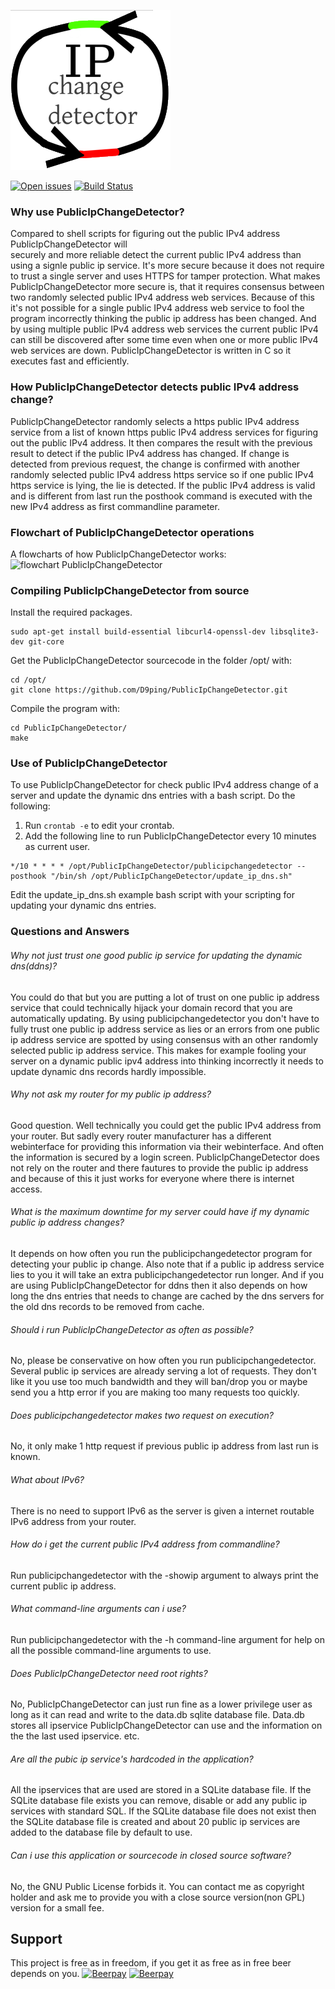 ![PublicIpChangeDetector logo](docs/logo.png?raw=true "PublicIpChangeDetector")

[<img src="https://img.shields.io/github/issues/D9ping/PublicIpChangeDetector.svg?style=flat-square" alt="Open issues" />](https://github.com/D9ping/PublicIpChangeDetector/issues) 
[![Build Status](https://travis-ci.org/D9ping/PublicIpChangeDetector.svg?branch=master)](https://travis-ci.org/D9ping/PublicIpChangeDetector)
### Why use PublicIpChangeDetector?
Compared to shell scripts for figuring out the public IPv4 address PublicIpChangeDetector will  
securely and more reliable detect the current public IPv4 address than using a signle public ip service.
It's more secure because it does not require to trust a single server and uses HTTPS for tamper protection.
What makes PublicIpChangeDetector more secure is, that it requires consensus between two randomly selected public IPv4 address web services.
Because of this it's not possible for a single public IPv4 address web service to fool the program
 incorrectly thinking the public ip address has been changed.
And by using multiple public IPv4 address web services the current public IPv4 can still be discovered after some time
 even when one or more public IPv4 web services are down.
PublicIpChangeDetector is written in C so it executes fast and efficiently.
 
### How PublicIpChangeDetector detects public IPv4 address change?
PublicIpChangeDetector randomly selects a https public IPv4 address service from a list 
of known https public IPv4 address services for figuring out the public IPv4 address. 
It then compares the result with the previous result to detect if the public IPv4 address has changed. 
If change is detected from previous request, the change is confirmed with another randomly
 selected public IPv4 address https service so if one public IPv4 https service is lying, the lie is detected.
If the public IPv4 address is valid and is different from last run the posthook command is executed
 with the new IPv4 address as first commandline parameter.

### Flowchart of PublicIpChangeDetector operations ###
A flowcharts of how PublicIpChangeDetector works:
![flowchart PublicIpChangeDetector](https://raw.githubusercontent.com/D9ping/PublicIpChangeDetector/master/docs/PublicIpChangeDetector_flowchart_v3.png?raw=true)


### Compiling PublicIpChangeDetector from source
Install the required packages.
```
sudo apt-get install build-essential libcurl4-openssl-dev libsqlite3-dev git-core
```
 Get the PublicIpChangeDetector sourcecode in the folder /opt/ with:
```
cd /opt/
git clone https://github.com/D9ping/PublicIpChangeDetector.git
```
Compile the program with: 
```
cd PublicIpChangeDetector/
make
```

### Use of PublicIpChangeDetector
To use PublicIpChangeDetector for check public IPv4 address change of a server and update the
dynamic dns entries with a bash script. Do the following:

1. Run ```crontab -e``` to edit your crontab. 
2. Add the following line to run PublicIpChangeDetector every 10 minutes as current user.
```
*/10 * * * * /opt/PublicIpChangeDetector/publicipchangedetector --posthook "/bin/sh /opt/PublicIpChangeDetector/update_ip_dns.sh"
``` 
Edit the update_ip_dns.sh example bash script with your scripting for updating your dynamic dns entries.


### Questions and Answers

###### Why not just trust one good public ip service for updating the dynamic dns(ddns)?
You could do that but you are putting a lot of trust on one public ip address service 
 that could technically hijack your domain record that you are automatically updating.
 By using publicipchangedetector you don't have to fully trust one public ip address service as lies
 or an errors from one public ip address service are spotted by using consensus with
 an other randomly selected public ip address service. This makes for example fooling your
 server on a dynamic public ipv4 address into thinking incorrectly it needs to update 
 dynamic dns records hardly impossible.

###### Why not ask my router for my public ip address?
Good question. Well technically you could get the public IPv4 address from your router.
But sadly every router manufacturer has a different webinterface for providing this information via their webinterface.
And often the information is secured by a login screen. PublicIpChangeDetector does not rely on the router and there fautures to provide the public ip address and because of this it just works for everyone where there is internet access.

###### What is the maximum downtime for my server could have if my dynamic public ip address changes?
It depends on how often you run the publicipchangedetector program for detecting your public ip change.
Also note that if a public ip address service lies to you it will take an extra publicipchangedetector run longer.
And if you are using PublicIpChangeDetector for ddns then it also depends on how long the dns entries that needs to change are cached by the dns servers for the old dns records to be removed from cache.

###### Should i run PublicIpChangeDetector as often as possible?
No, please be conservative on how often you run publicipchangedetector. Several public ip services are already serving a lot of requests. They don't like it you use too much bandwidth and they will ban/drop you or maybe send you 
a http error if you are making too many requests too quickly.

###### Does publicipchangedetector makes two request on execution? 
No, it only make 1 http request if previous public ip address from last run is known.

###### What about IPv6?
There is no need to support IPv6 as the server is given a internet routable IPv6 address from your router.

###### How do i get the current public IPv4 address from commandline?
Run publicipchangedetector with the -showip argument to always print the current public ip address.

###### What command-line arguments can i use?
Run publicipchangedetector with the -h command-line argument for help on all the possible command-line arguments to use.

###### Does PublicIpChangeDetector need root rights?
No, PublicIpChangeDetector can just run fine as a lower privilege  user as long as it can read and write to the data.db sqlite database file. Data.db stores all ipservice PublicIpChangeDetector can use and the information on the the last used ipservice. etc.

###### Are all the pubic ip service's hardcoded in the application?
All the ipservices that are used are stored in a SQLite database file. If the SQLite database file exists you can remove, disable or add any public ip services with standard SQL. If the SQLite database file does not exist then the SQLite database file is created and about 20 public ip services are added to the database file by default to use.

###### Can i use this application or sourcecode in closed source software?
No, the GNU Public License forbids it. 
You can contact me as copyright holder and ask me to provide you with a close source version(non GPL) version for a small fee.

## Support 
This project is free as in freedom, if you get it as free as in free beer depends on you.
[![Beerpay](https://beerpay.io/D9ping/PublicIpChangeDetector/badge.svg?style=beer-square)](https://beerpay.io/D9ping/PublicIpChangeDetector)  [![Beerpay](https://beerpay.io/D9ping/PublicIpChangeDetector/make-wish.svg?style=flat-square)](https://beerpay.io/D9ping/PublicIpChangeDetector?focus=wish)
